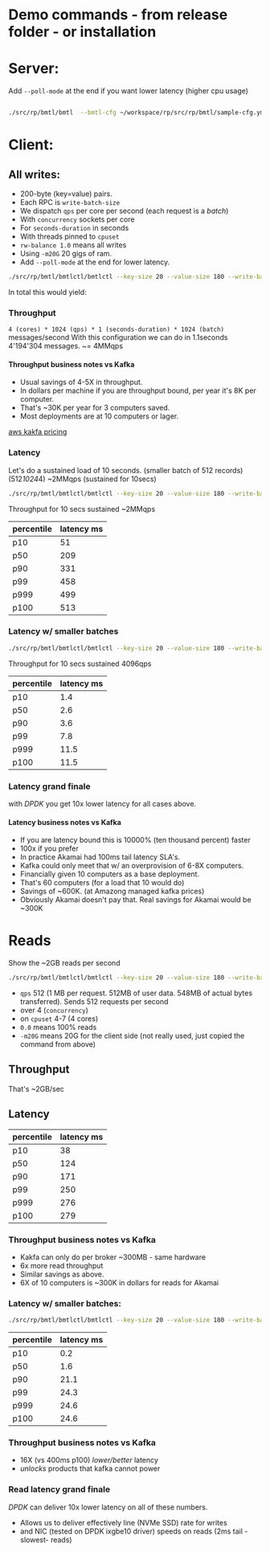 # Demo commands - from release folder - or installation

# Server:

Add `--poll-mode` at the end if you want lower latency (higher cpu usage)

```sh

./src/rp/bmtl/bmtl  --bmtl-cfg ~/workspace/rp/src/rp/bmtl/sample-cfg.yml --cpuset 0-3 -m 40G

```


# Client:

## All writes:

* 200-byte (key=value) pairs. 
* Each RPC is `write-batch-size`
* We dispatch `qps` per core per second (each request is a _batch_)
* With `concurrency` sockets per core
* For `seconds-duration` in seconds
* With threads pinned to `cpuset`
* `rw-balance 1.0` means all writes
* Using `-m20G` 20 gigs of ram.
* Add `--poll-mode` at the end for lower latency.

```sh
./src/rp/bmtl/bmtlctl/bmtlctl --key-size 20 --value-size 180 --write-batch-size 1024 --qps 1024 --concurrency 4 --seconds-duration 1 --cpuset 4-7 --rw-balance 1.0 -m20G

```

In total this would yield:

### Throughput
`4 (cores) * 1024 (qps) * 1 (seconds-duration) * 1024 (batch)` messages/second
With this configuration we can do in 1.1seconds 4'194'304 messages. ~= 4MMqps

#### Throughput business notes vs Kafka

* Usual savings of 4-5X in throughput.
* In dollars per machine if you are throughput bound, per year it's 8K per computer.
* That's ~30K per year for 3 computers saved. 
* Most deployments are at 10 computers or lager.

[aws kakfa pricing](https://aws.amazon.com/msk/pricing/)

### Latency

Let's do a sustained load of 10 seconds. (smaller batch of 512 records) (512*1024*4) ~2MMqps (sustained for 10secs)

```sh
./src/rp/bmtl/bmtlctl/bmtlctl --key-size 20 --value-size 180 --write-batch-size 512 --qps 1024 --concurrency 4 --seconds-duration 10 --cpuset 4-7 --rw-balance 1.0 -m20G

```

Throughput for 10 secs sustained ~2MMqps

|percentile | latency ms |
|-----------|------------|
|p10        |  51        | 
|p50        |  209       |
|p90        |  331       |
|p99        |  458       |
|p999       |  499       |
|p100       |  513       |


### Latency w/ smaller batches



```sh
./src/rp/bmtl/bmtlctl/bmtlctl --key-size 20 --value-size 180 --write-batch-size 1 --qps 1024 --concurrency 4 --seconds-duration 10 --cpuset 4-7 --rw-balance 1.0 -m20G

```


Throughput for 10 secs sustained 4096qps

|percentile | latency ms |
|-----------|------------|
|p10        |  1.4       | 
|p50        |  2.6       |
|p90        |  3.6       |
|p99        |  7.8       |
|p999       |  11.5      |
|p100       |  11.5      |


### Latency grand finale

with *DPDK* you get 10x lower latency for all cases above.

#### Latency business notes vs Kafka

* If you are latency bound this is 10000% (ten thousand percent) faster
* 100x if you prefer
* In practice Akamai had 100ms tail latency SLA's.
* Kafka could only meet that w/ an overprovision of 6-8X computers. 
* Financially given 10 computers as a base deployment. 
* That's 60 computers (for a load that 10 would do) 
* Savings of ~600K. (at Amazong managed kafka prices)
* Obviously Akamai doesn't pay that. Real savings for Akamai would be ~300K


# Reads

Show the ~2GB reads per second

```sh
./src/rp/bmtl/bmtlctl/bmtlctl --key-size 20 --value-size 180 --write-batch-size 1 --qps 512 --concurrency 4 --seconds-duration 1 --cpuset 4-7 --rw-balance 0.0 -m20G

```

* `qps` 512 (1 MB per request. 512MB of user data. 548MB of actual bytes transferred). Sends 512 requests per second
* over 4 (`concurrency`)
* on `cpuset` 4-7 (4 cores)
* `0.0` means 100% reads
* `-m20G` means 20G for the client side (not really used, just copied the command from above) 

## Throughput 

That's ~2GB/sec

## Latency

|percentile | latency ms |
|-----------|------------|
|p10        |  38        | 
|p50        |  124       |
|p90        |  171       |
|p99        |  250       |
|p999       |  276       |
|p100       |  279       |


### Throughput business notes vs Kafka

* Kakfa can only do per broker ~300MB - same hardware 
* 6x more read throughput
* Similar savings as above. 
* 6X of 10 computers is ~300K in dollars for reads for Akamai 


### Latency w/ smaller batches:



```sh
./src/rp/bmtl/bmtlctl/bmtlctl --key-size 20 --value-size 180 --write-batch-size 1 --qps 1 --concurrency 4 --seconds-duration 10 --cpuset 4-7 --rw-balance 0.0 -m20G

```

|percentile | latency ms |
|-----------|------------|
|p10        |  0.2       | 
|p50        |  1.6       |
|p90        |  21.1      |
|p99        |  24.3      |
|p999       |  24.6      |
|p100       |  24.6      |


### Throughput business notes vs Kafka

* 16X (vs 400ms p100) *lower/better* latency
* _unlocks_ products that kafka cannot power


### Read latency grand finale

*DPDK* can deliver 10x lower latency on all of these numbers.

* Allows us to deliver effectively line (NVMe SSD) rate for writes
* and NIC (tested on DPDK ixgbe10 driver) speeds on reads (2ms tail -slowest- reads)


